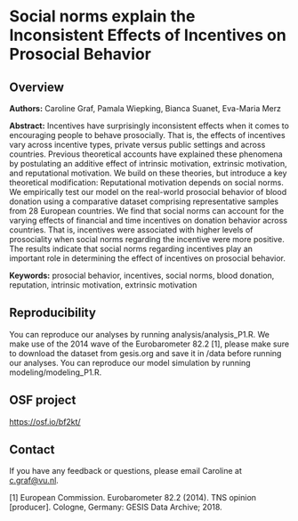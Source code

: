 # Social norms explain the Inconsistent Effects of Incentives on Prosocial Behavior

## Overview

**Authors:** Caroline Graf, Pamala Wiepking, Bianca Suanet, Eva-Maria Merz

**Abstract:** Incentives have surprisingly inconsistent effects when it comes to encouraging people to behave prosocially. That is, the effects of incentives vary across incentive types, private versus public settings and across countries. Previous theoretical accounts have explained these phenomena by postulating an additive effect of intrinsic motivation, extrinsic motivation, and reputational motivation. We build on these theories, but introduce a key theoretical modification: Reputational motivation depends on social norms. We empirically test our model on the real-world prosocial behavior of blood donation using a comparative dataset comprising representative samples from 28 European countries. We find that social norms can account for the varying effects of financial and time incentives on donation behavior across countries. That is, incentives were associated with higher levels of prosociality when social norms regarding the incentive were more positive. The results indicate that social norms regarding incentives play an important role in determining the effect of incentives on prosocial behavior.

**Keywords:** prosocial behavior, incentives, social norms, blood donation, reputation, intrinsic motivation, extrinsic motivation


## Reproducibility

You can reproduce our analyses by running analysis/analysis_P1.R. We make use of the 2014 wave of the Eurobarometer 82.2 [1], please make sure to download the dataset from gesis.org and save it in /data before running our analyses. You can reproduce our model simulation by running modeling/modeling_P1.R.

## OSF project

https://osf.io/bf2kt/

## Contact

If you have any feedback or questions, please email Caroline at c.graf@vu.nl.

[1] European Commission. Eurobarometer 82.2 (2014). TNS opinion [producer]. Cologne, Germany: GESIS Data Archive; 2018.